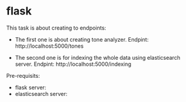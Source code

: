 # flask
This task is about creating to endpoints:
- The first one is about creating tone analyzer.
Endpint: http://localhost:5000/tones

- The second one is for indexing the whole data using elasticsearch server.
Endpint: http://localhost:5000/indexing

Pre-requisits:
- flask server:
- elasticsearch server:

